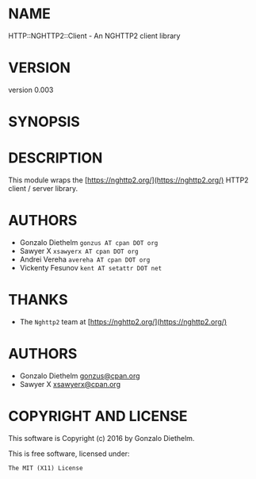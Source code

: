# NAME

HTTP::NGHTTP2::Client - An NGHTTP2 client library

# VERSION

version 0.003

# SYNOPSIS

# DESCRIPTION

This module wraps the [https://nghttp2.org/](https://nghttp2.org/) HTTP2 client / server library.

# AUTHORS

- Gonzalo Diethelm `gonzus AT cpan DOT org`
- Sawyer X `xsawyerx AT cpan DOT org`
- Andrei Vereha `avereha AT cpan DOT org`
- Vickenty Fesunov `kent AT setattr DOT net`

# THANKS

- The `Nghttp2` team at [https://nghttp2.org/](https://nghttp2.org/)

# AUTHORS

- Gonzalo Diethelm <gonzus@cpan.org>
- Sawyer X <xsawyerx@cpan.org>

# COPYRIGHT AND LICENSE

This software is Copyright (c) 2016 by Gonzalo Diethelm.

This is free software, licensed under:

    The MIT (X11) License
